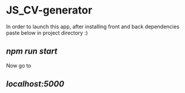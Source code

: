 # JS_CV-generator

In order to launch this app, after installing front and back dependencies paste below in project directory :) 
## *npm run start* 

Now go to
## *localhost:5000*
